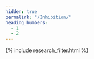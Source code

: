 ```yaml
---
hidden: true
permalink: "/Inhibition/"
heading_humbers:
  - 1
  - 2
---
```

{% include research_filter.html %}
